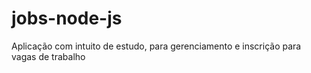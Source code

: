 # jobs-node-js
Aplicação com intuito de estudo, para gerenciamento e inscrição para vagas de trabalho
